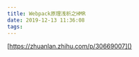 ```yaml
---
title: Webpack原理浅析之HMR
date: 2019-12-13 11:36:08
tags:
---
```


[https://zhuanlan.zhihu.com/p/30669007]()

